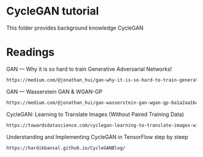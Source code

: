 # CycleGAN tutorial

This folder provides background knowledge CycleGAN


# Readings
GAN — Why it is so hard to train Generative Adversarial Networks!
``` bash
https://medium.com/@jonathan_hui/gan-why-it-is-so-hard-to-train-generative-advisory-networks-819a86b3750b
```

GAN — Wasserstein GAN & WGAN-GP
``` bash
https://medium.com/@jonathan_hui/gan-wasserstein-gan-wgan-gp-6a1a2aa1b490
```

CycleGAN: Learning to Translate Images (Without Paired Training Data)
``` bash
https://towardsdatascience.com/cyclegan-learning-to-translate-images-without-paired-training-data-5b4e93862c8d
```
Understanding and Implementing CycleGAN in TensorFlow step by steep
``` bash
https://hardikbansal.github.io/CycleGANBlog/
``` 
